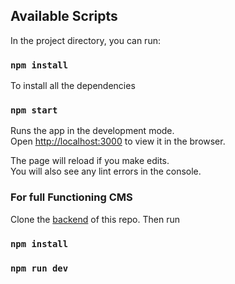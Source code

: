 ## Available Scripts

In the project directory, you can run:

### `npm install`
To install all the dependencies

### `npm start`

Runs the app in the development mode.<br />
Open [http://localhost:3000](http://localhost:3000) to view it in the browser.

The page will reload if you make edits.<br />
You will also see any lint errors in the console.

### For full Functioning CMS

Clone the [backend](https://github.com/DhurbaBrl/CMS-backend) of this repo. Then run 

### `npm install`

### `npm run dev`
